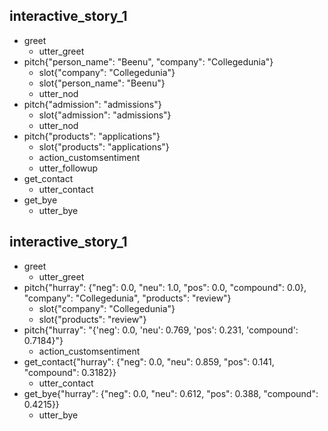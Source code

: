 ## interactive_story_1
* greet
    - utter_greet
* pitch{"person_name": "Beenu", "company": "Collegedunia"}
    - slot{"company": "Collegedunia"}
    - slot{"person_name": "Beenu"}
    - utter_nod
* pitch{"admission": "admissions"}
    - slot{"admission": "admissions"}
    - utter_nod
* pitch{"products": "applications"}
    - slot{"products": "applications"}
    - action_customsentiment
    - utter_followup
* get_contact
    - utter_contact
* get_bye
    - utter_bye

## interactive_story_1
* greet
    - utter_greet
* pitch{"hurray": {"neg": 0.0, "neu": 1.0, "pos": 0.0, "compound": 0.0}, "company": "Collegedunia", "products": "review"}
    - slot{"company": "Collegedunia"}
    - slot{"products": "review"}
* pitch{"hurray": "{'neg': 0.0, 'neu': 0.769, 'pos': 0.231, 'compound': 0.7184}"}
    - action_customsentiment
* get_contact{"hurray": {"neg": 0.0, "neu": 0.859, "pos": 0.141, "compound": 0.3182}}
    - utter_contact
* get_bye{"hurray": {"neg": 0.0, "neu": 0.612, "pos": 0.388, "compound": 0.4215}}
    - utter_bye

